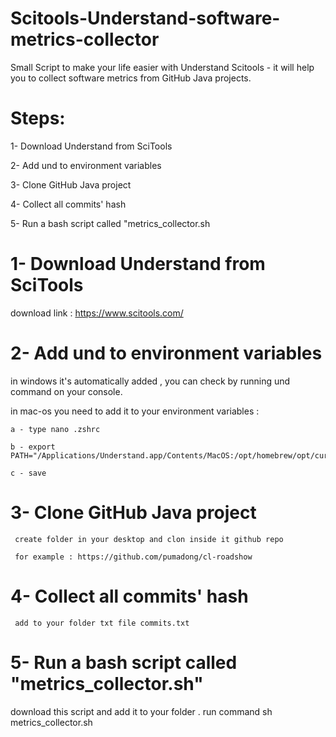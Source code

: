 # Scitools-Understand-software-metrics-collector
Small Script to make your life easier with Understand Scitools - it will help you to collect software metrics from GitHub Java projects.

# Steps:

1- Download Understand from SciTools

2- Add und to environment variables

3- Clone GitHub Java project

4- Collect all commits' hash

5- Run a bash script called "metrics_collector.sh

# 1- Download Understand from SciTools
  download link : https://www.scitools.com/
  
# 2- Add und to environment variables
  in windows it's automatically added , you can check by running und command on your console.
  
  in mac-os you need to add it to your environment variables :
  
    a - type nano .zshrc
    
    b - export PATH="/Applications/Understand.app/Contents/MacOS:/opt/homebrew/opt/curl/bin:$PATH"
    
    c - save
  
# 3- Clone GitHub Java project 
     create folder in your desktop and clon inside it github repo
     
     for example : https://github.com/pumadong/cl-roadshow
     
# 4- Collect all commits' hash
     add to your folder txt file commits.txt
    
# 5- Run a bash script called "metrics_collector.sh"     
   download this script and add it to your folder .
   run command sh metrics_collector.sh
   
     
     
    

